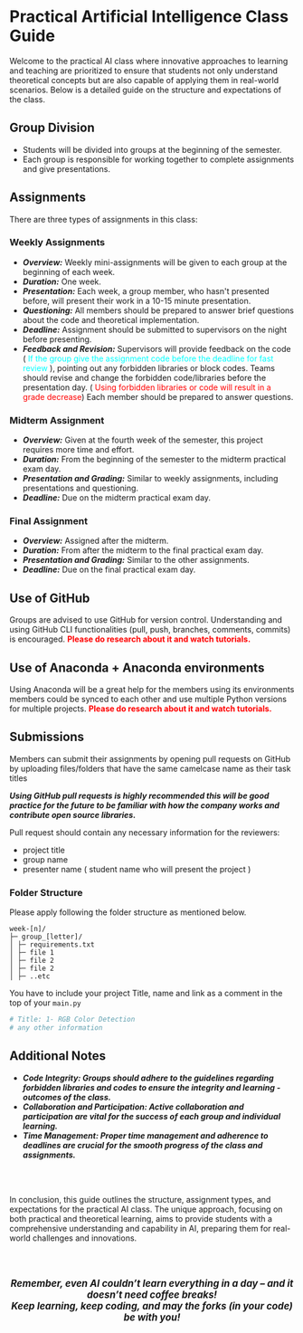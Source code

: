 # Practical Artificial Intelligence Class Guide

Welcome to the practical AI class where innovative approaches to learning and teaching are prioritized to ensure that students not only understand theoretical concepts but are also capable of applying them in real-world scenarios. Below is a detailed guide on the structure and expectations of the class.

## Group Division

- Students will be divided into groups at the beginning of the semester.
- Each group is responsible for working together to complete assignments and give presentations.

## Assignments

There are three types of assignments in this class:

### Weekly Assignments

- <b><i>Overview:</i></b> Weekly mini-assignments will be given to each group at the beginning of each week.
- <b><i>Duration:</i></b> One week.
- <b><i>Presentation:</i></b> Each week, a group member, who hasn't presented before, will present their work in a 10-15 minute presentation.
- <b><i>Questioning:</i></b> All members should be prepared to answer brief questions about the code and theoretical implementation.
- <b><i>Deadline:</i></b> Assignment should be submitted to supervisors on the night before presenting.
- <b><i>Feedback and Revision:</i></b> Supervisors will provide feedback on the code ( <span style="color:cyan;">If the group give the assignment code before the deadline for fast review</span> ), pointing out any forbidden libraries or block codes. Teams should revise and change the forbidden code/libraries before the presentation day. ( <span style="color:red;">Using forbidden libraries or code will result in a grade decrease</span>)
  Each member should be prepared to answer questions.

### Midterm Assignment

- <b><i>Overview:</i></b> Given at the fourth week of the semester, this project requires more time and effort.
- <b><i>Duration:</i></b> From the beginning of the semester to the midterm practical exam day.
- <b><i>Presentation and Grading:</i></b> Similar to weekly assignments, including presentations and questioning.
- <b><i>Deadline:</i></b> Due on the midterm practical exam day.

### Final Assignment

- <b><i>Overview:</i></b> Assigned after the midterm.
- <b><i>Duration:</i></b> From after the midterm to the final practical exam day.
- <b><i>Presentation and Grading:</i></b> Similar to the other assignments.
- <b><i>Deadline:</i></b> Due on the final practical exam day.

## Use of GitHub

Groups are advised to use GitHub for version control. Understanding and using GitHub CLI functionalities (pull, push, branches, comments, commits) is encouraged. <b style="color:red;">Please do research about it and watch tutorials.</b>

## Use of Anaconda + Anaconda environments

Using Anaconda will be a great help for the members using its environments members could be synced to each other and use multiple Python versions for multiple projects. <b style="color:red;">Please do research about it and watch tutorials.</b>

## Submissions

Members can submit their assignments by opening pull requests on GitHub by uploading files/folders that have the same camelcase name as their task titles

<b><i>Using GitHub pull requests is highly recommended this will be good practice for the future to be familiar with how the company works and contribute open source libraries.</i> </b>

Pull request should contain any necessary information for the reviewers:

- project title
- group name
- presenter name ( student name who will present the project )

### Folder Structure

Please apply following the folder structure as mentioned below.

```
week-[n]/
├─ group_[letter]/
│ ├─ requirements.txt
│ ├─ file 1
│ ├─ file 2
│ ├─ file 2
│ ├─ ..etc
```

You have to include your project Title, name and link as a comment in the top of your `main.py`

```python
# Title: 1- RGB Color Detection
# any other information
```

## Additional Notes

- <b><i>Code Integrity: Groups should adhere to the guidelines regarding forbidden libraries and codes to ensure the integrity and learning - outcomes of the class.</i></b>
- <b><i>Collaboration and Participation: Active collaboration and participation are vital for the success of each group and individual learning.</i></b>
- <b><i>Time Management: Proper time management and adherence to deadlines are crucial for the smooth progress of the class and assignments.</i></b>

<br/>
<br/>

In conclusion, this guide outlines the structure, assignment types, and expectations for the practical AI class. The unique approach, focusing on both practical and theoretical learning, aims to provide students with a comprehensive understanding and capability in AI, preparing them for real-world challenges and innovations.

<br/>
<br/>

<p align="center">
  <b>
    <i>
      <big>
            Remember, even AI couldn’t learn everything in a day – and it doesn’t need coffee breaks!<br/>Keep learning, keep coding, and may the     forks (in your code) be with you!
      </big>
    </i>
  </b>
</p>
